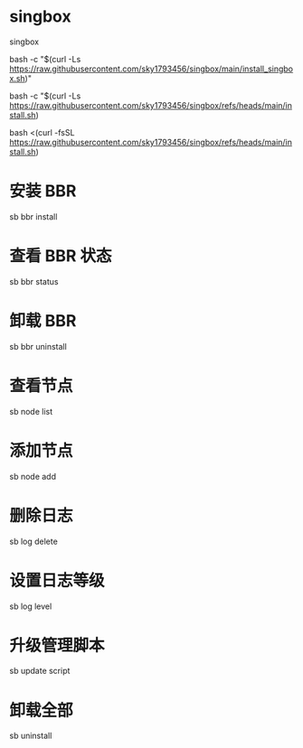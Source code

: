 # singbox
singbox






bash -c "$(curl -Ls https://raw.githubusercontent.com/sky1793456/singbox/main/install_singbox.sh)"




bash -c "$(curl -Ls https://raw.githubusercontent.com/sky1793456/singbox/refs/heads/main/install.sh)









bash <(curl -fsSL https://raw.githubusercontent.com/sky1793456/singbox/refs/heads/main/install.sh)







# 安装 BBR
sb bbr install

# 查看 BBR 状态
sb bbr status

# 卸载 BBR
sb bbr uninstall

# 查看节点
sb node list

# 添加节点
sb node add

# 删除日志
sb log delete

# 设置日志等级
sb log level

# 升级管理脚本
sb update script

# 卸载全部
sb uninstall
